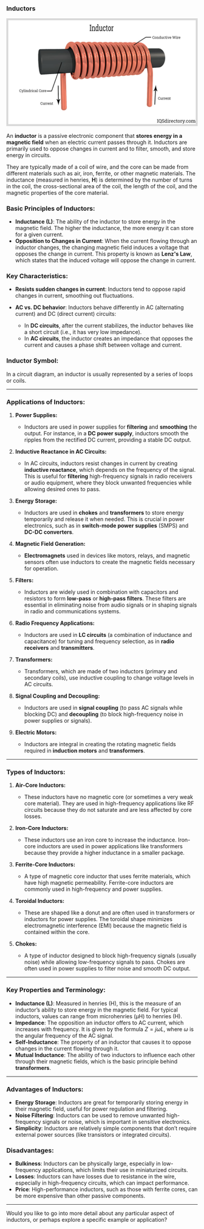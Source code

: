 ### Inductors

![inductor](/assets/img/inductor.jpg)

An **inductor** is a passive electronic component that **stores energy in a magnetic field** when an electric current passes through it. Inductors are primarily used to oppose changes in current and to filter, smooth, and store energy in circuits.

They are typically made of a coil of wire, and the core can be made from different materials such as air, iron, ferrite, or other magnetic materials. The inductance (measured in henries, **H**) is determined by the number of turns in the coil, the cross-sectional area of the coil, the length of the coil, and the magnetic properties of the core material.

### Basic Principles of Inductors:

* **Inductance (L)**: The ability of the inductor to store energy in the magnetic field. The higher the inductance, the more energy it can store for a given current.
* **Opposition to Changes in Current**: When the current flowing through an inductor changes, the changing magnetic field induces a voltage that opposes the change in current. This property is known as **Lenz's Law**, which states that the induced voltage will oppose the change in current.

### Key Characteristics:

* **Resists sudden changes in current**: Inductors tend to oppose rapid changes in current, smoothing out fluctuations.
* **AC vs. DC behavior**: Inductors behave differently in AC (alternating current) and DC (direct current) circuits:

  * In **DC circuits**, after the current stabilizes, the inductor behaves like a short circuit (i.e., it has very low impedance).
  * In **AC circuits**, the inductor creates an impedance that opposes the current and causes a phase shift between voltage and current.

### Inductor Symbol:

In a circuit diagram, an inductor is usually represented by a series of loops or coils.

---

### Applications of Inductors:

1. **Power Supplies:**

   * Inductors are used in power supplies for **filtering** and **smoothing** the output. For instance, in a **DC power supply**, inductors smooth the ripples from the rectified DC current, providing a stable DC output.

2. **Inductive Reactance in AC Circuits:**

   * In AC circuits, inductors resist changes in current by creating **inductive reactance**, which depends on the frequency of the signal. This is useful for **filtering** high-frequency signals in radio receivers or audio equipment, where they block unwanted frequencies while allowing desired ones to pass.

3. **Energy Storage:**

   * Inductors are used in **chokes** and **transformers** to store energy temporarily and release it when needed. This is crucial in power electronics, such as in **switch-mode power supplies** (SMPS) and **DC-DC converters**.

4. **Magnetic Field Generation:**

   * **Electromagnets** used in devices like motors, relays, and magnetic sensors often use inductors to create the magnetic fields necessary for operation.

5. **Filters:**

   * Inductors are widely used in combination with capacitors and resistors to form **low-pass** or **high-pass filters**. These filters are essential in eliminating noise from audio signals or in shaping signals in radio and communications systems.

6. **Radio Frequency Applications:**

   * Inductors are used in **LC circuits** (a combination of inductance and capacitance) for tuning and frequency selection, as in **radio receivers** and **transmitters**.

7. **Transformers:**

   * Transformers, which are made of two inductors (primary and secondary coils), use inductive coupling to change voltage levels in AC circuits.

8. **Signal Coupling and Decoupling:**

   * Inductors are used in **signal coupling** (to pass AC signals while blocking DC) and **decoupling** (to block high-frequency noise in power supplies or signals).

9. **Electric Motors:**

   * Inductors are integral in creating the rotating magnetic fields required in **induction motors** and **transformers**.

---

### Types of Inductors:

1. **Air-Core Inductors:**

   * These inductors have no magnetic core (or sometimes a very weak core material). They are used in high-frequency applications like RF circuits because they do not saturate and are less affected by core losses.

2. **Iron-Core Inductors:**

   * These inductors use an iron core to increase the inductance. Iron-core inductors are used in power applications like transformers because they provide a higher inductance in a smaller package.

3. **Ferrite-Core Inductors:**

   * A type of magnetic core inductor that uses ferrite materials, which have high magnetic permeability. Ferrite-core inductors are commonly used in high-frequency and power supplies.

4. **Toroidal Inductors:**

   * These are shaped like a donut and are often used in transformers or inductors for power supplies. The toroidal shape minimizes electromagnetic interference (EMI) because the magnetic field is contained within the core.

5. **Chokes:**

   * A type of inductor designed to block high-frequency signals (usually noise) while allowing low-frequency signals to pass. Chokes are often used in power supplies to filter noise and smooth DC output.

---

### Key Properties and Terminology:

* **Inductance (L)**: Measured in henries (H), this is the measure of an inductor’s ability to store energy in the magnetic field. For typical inductors, values can range from microhenries (µH) to henries (H).
* **Impedance**: The opposition an inductor offers to AC current, which increases with frequency. It is given by the formula $Z = j \omega L$, where $\omega$ is the angular frequency of the AC signal.
* **Self-Inductance**: The property of an inductor that causes it to oppose changes in the current flowing through it.
* **Mutual Inductance**: The ability of two inductors to influence each other through their magnetic fields, which is the basic principle behind **transformers**.

---

### Advantages of Inductors:

* **Energy Storage**: Inductors are great for temporarily storing energy in their magnetic field, useful for power regulation and filtering.
* **Noise Filtering**: Inductors can be used to remove unwanted high-frequency signals or noise, which is important in sensitive electronics.
* **Simplicity**: Inductors are relatively simple components that don’t require external power sources (like transistors or integrated circuits).

### Disadvantages:

* **Bulkiness**: Inductors can be physically large, especially in low-frequency applications, which limits their use in miniaturized circuits.
* **Losses**: Inductors can have losses due to resistance in the wire, especially in high-frequency circuits, which can impact performance.
* **Price**: High-performance inductors, such as those with ferrite cores, can be more expensive than other passive components.

---

Would you like to go into more detail about any particular aspect of inductors, or perhaps explore a specific example or application?
